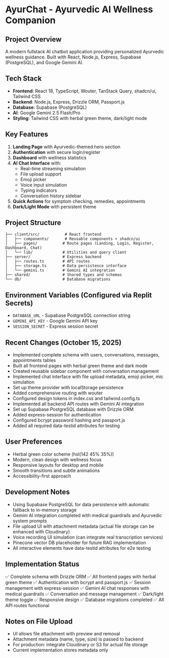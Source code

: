 # AyurChat - Ayurvedic AI Wellness Companion

## Project Overview
A modern fullstack AI chatbot application providing personalized Ayurvedic wellness guidance. Built with React, Node.js, Express, Supabase (PostgreSQL), and Google Gemini AI.

## Tech Stack
- **Frontend**: React 18, TypeScript, Wouter, TanStack Query, shadcn/ui, Tailwind CSS
- **Backend**: Node.js, Express, Drizzle ORM, Passport.js
- **Database**: Supabase (PostgreSQL)
- **AI**: Google Gemini 2.5 Flash/Pro
- **Styling**: Tailwind CSS with herbal green theme, dark/light mode

## Key Features
1. **Landing Page** with Ayurvedic-themed hero section
2. **Authentication** with secure login/register
3. **Dashboard** with wellness statistics
4. **AI Chat Interface** with:
   - Real-time streaming simulation
   - File upload support
   - Emoji picker
   - Voice input simulation
   - Typing indicators
   - Conversation history sidebar
5. **Quick Actions** for symptom checking, remedies, appointments
6. **Dark/Light Mode** with persistent theme

## Project Structure
```
├── client/src/           # React frontend
│   ├── components/       # Reusable components + shadcn/ui
│   ├── pages/           # Route pages (Landing, Login, Register, Dashboard, Chat)
│   └── lib/             # Utilities and query client
├── server/              # Express backend
│   ├── routes.ts        # API routes
│   ├── storage.ts       # Data persistence interface
│   └── gemini.ts        # Gemini AI integration
├── shared/              # Shared types and schemas
└── db/                  # Database migrations
```

## Environment Variables (Configured via Replit Secrets)
- `DATABASE_URL` - Supabase PostgreSQL connection string
- `GEMINI_API_KEY` - Google Gemini API key
- `SESSION_SECRET` - Express session secret

## Recent Changes (October 15, 2025)
- Implemented complete schema with users, conversations, messages, appointments tables
- Built all frontend pages with herbal green theme and dark mode
- Created reusable sidebar component with conversation management
- Implemented chat interface with file upload metadata, emoji picker, mic simulation
- Set up theme provider with localStorage persistence
- Added comprehensive routing with wouter
- Configured design tokens in index.css and tailwind.config.ts
- Implemented all backend API routes with Gemini AI integration
- Set up Supabase PostgreSQL database with Drizzle ORM
- Added express-session for authentication
- Configured bcrypt password hashing and passport.js
- Added all required data-testid attributes for testing

## User Preferences
- Herbal green color scheme (hsl(142 45% 35%))
- Modern, clean design with wellness focus
- Responsive layouts for desktop and mobile
- Smooth transitions and subtle animations
- Accessibility-first approach

## Development Notes
- Using Supabase PostgreSQL for data persistence with automatic fallback to in-memory storage
- Gemini AI integration completed with medical guardrails and Ayurvedic system prompts
- File upload UI with attachment metadata (actual file storage can be enhanced with Cloudinary)
- Voice recording UI simulation (can integrate real transcription services)
- Pinecone vector DB placeholder for future RAG implementation
- All interactive elements have data-testid attributes for e2e testing

## Implementation Status
✅ Complete schema with Drizzle ORM
✅ All frontend pages with herbal green theme
✅ Authentication with bcrypt and passport.js
✅ Session management with express-session
✅ Gemini AI chat responses with medical guardrails
✅ Conversation and message management
✅ Dark/light theme toggle
✅ Responsive design
✅ Database migrations completed
✅ All API routes functional

## Notes on File Upload
- UI allows file attachment with preview and removal
- Attachment metadata (name, type, size) is passed to backend
- For production: integrate Cloudinary or S3 for actual file storage
- Current implementation stores metadata only
